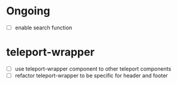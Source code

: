 # Ongoing
- [ ] enable search function

# teleport-wrapper
- [ ] use teleport-wrapper component to other teleport components
- [ ] refactor teleport-wrapper to be specific for header and footer
